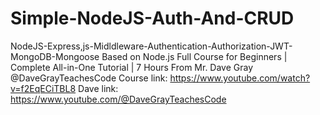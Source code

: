 # Simple-NodeJS-Auth-And-CRUD
NodeJS-Express,js-Midldleware-Authentication-Authorization-JWT-MongoDB-Mongoose
Based on Node.js Full Course for Beginners | Complete All-in-One Tutorial | 7 Hours
From Mr. Dave Gray @DaveGrayTeachesCode
Course link: https://www.youtube.com/watch?v=f2EqECiTBL8
Dave link: https://www.youtube.com/@DaveGrayTeachesCode


